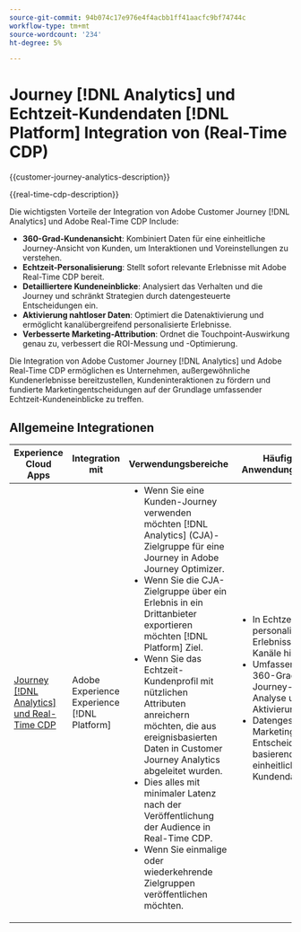 ```yaml
---
source-git-commit: 94b074c17e976e4f4acbb1ff41aacfc9bf74744c
workflow-type: tm+mt
source-wordcount: '234'
ht-degree: 5%

---
```



# Journey [!DNL Analytics] und Echtzeit-Kundendaten [!DNL Platform] Integration von (Real-Time CDP)

{{customer-journey-analytics-description}}

{{real-time-cdp-description}}

Die wichtigsten Vorteile der Integration von Adobe Customer Journey [!DNL Analytics] und Adobe Real-Time CDP Include\:

+ **360-Grad-Kundenansicht**: Kombiniert Daten für eine einheitliche Journey-Ansicht von Kunden, um Interaktionen und Voreinstellungen zu verstehen.
+ **Echtzeit-Personalisierung**: Stellt sofort relevante Erlebnisse mit Adobe Real-Time CDP bereit.
+ **Detailliertere Kundeneinblicke**: Analysiert das Verhalten und die Journey und schränkt Strategien durch datengesteuerte Entscheidungen ein.
+ **Aktivierung nahtloser Daten**: Optimiert die Datenaktivierung und ermöglicht kanalübergreifend personalisierte Erlebnisse.
+ **Verbesserte Marketing-Attribution**: Ordnet die Touchpoint-Auswirkung genau zu, verbessert die ROI-Messung und -Optimierung.

Die Integration von Adobe Customer Journey [!DNL Analytics] und Adobe Real-Time CDP ermöglichen es Unternehmen, außergewöhnliche Kundenerlebnisse bereitzustellen, Kundeninteraktionen zu fördern und fundierte Marketingentscheidungen auf der Grundlage umfassender Echtzeit-Kundeneinblicke zu treffen.

## Allgemeine Integrationen

<table>
    <thead>
        <tr>
            <th>Experience Cloud Apps</th>
            <th>Integration mit</th>
            <th>Verwendungsbereiche</th>
            <th>Häufige Anwendungsfälle</th>
        </tr>
    </thead>
    <tbody>
        <tr>
            <td><a href="https://experienceleague.adobe.com/docs/customer-journey-analytics-learn/tutorials/components/audiences/audience-publishing-for-cja.html?lang=de" target="_blank" rel="noreferrer">Journey [!DNL Analytics] und Real-Time CDP</a></td>
            <td>Adobe Experience Experience [!DNL Platform]</td>
            <td>
                <ul style="margin-top: 0;">
                    <li>Wenn Sie eine Kunden-Journey verwenden möchten [!DNL Analytics] (CJA)-Zielgruppe für eine Journey in Adobe Journey Optimizer.</li>
                    <li>Wenn Sie die CJA-Zielgruppe über ein Erlebnis in ein Drittanbieter exportieren möchten [!DNL Platform] Ziel.</li>
                    <li>Wenn Sie das Echtzeit-Kundenprofil mit nützlichen Attributen anreichern möchten, die aus ereignisbasierten Daten in Customer Journey Analytics abgeleitet wurden.</li>
                    <li>Dies alles mit minimaler Latenz nach der Veröffentlichung der Audience in Real-Time CDP.</li>
                    <li>Wenn Sie einmalige oder wiederkehrende Zielgruppen veröffentlichen möchten.</li>
                </ul>
            </td>
            <td>
              <ul style="margin-top: 0;">
                <li>In Echtzeit personalisierte Erlebnisse über Kanäle hinweg.</li>
                <li>Umfassende 360-Grad-Journey-Analyse und -Aktivierung.</li>
                <li>Datengesteuerte Marketing-Entscheidungen basierend auf einheitlichen Kundendaten.</li>
              </ul>
            </td>
        </tr>        
    </tbody>          
</table>

